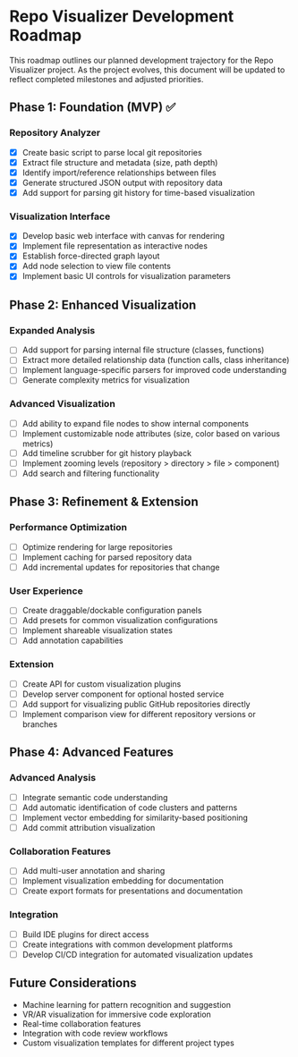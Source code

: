 # Repo Visualizer Development Roadmap

This roadmap outlines our planned development trajectory for the Repo Visualizer project. As the project evolves, this document will be updated to reflect completed milestones and adjusted priorities.

## Phase 1: Foundation (MVP) ✅

### Repository Analyzer
- [x] Create basic script to parse local git repositories
- [x] Extract file structure and metadata (size, path depth)
- [x] Identify import/reference relationships between files
- [x] Generate structured JSON output with repository data
- [x] Add support for parsing git history for time-based visualization

### Visualization Interface
- [x] Develop basic web interface with canvas for rendering
- [x] Implement file representation as interactive nodes
- [x] Establish force-directed graph layout
- [x] Add node selection to view file contents
- [x] Implement basic UI controls for visualization parameters

## Phase 2: Enhanced Visualization

### Expanded Analysis
- [ ] Add support for parsing internal file structure (classes, functions)
- [ ] Extract more detailed relationship data (function calls, class inheritance)
- [ ] Implement language-specific parsers for improved code understanding
- [ ] Generate complexity metrics for visualization

### Advanced Visualization
- [ ] Add ability to expand file nodes to show internal components
- [ ] Implement customizable node attributes (size, color based on various metrics)
- [ ] Add timeline scrubber for git history playback
- [ ] Implement zooming levels (repository > directory > file > component)
- [ ] Add search and filtering functionality

## Phase 3: Refinement & Extension

### Performance Optimization
- [ ] Optimize rendering for large repositories
- [ ] Implement caching for parsed repository data
- [ ] Add incremental updates for repositories that change

### User Experience
- [ ] Create draggable/dockable configuration panels
- [ ] Add presets for common visualization configurations
- [ ] Implement shareable visualization states
- [ ] Add annotation capabilities

### Extension
- [ ] Create API for custom visualization plugins
- [ ] Develop server component for optional hosted service
- [ ] Add support for visualizing public GitHub repositories directly
- [ ] Implement comparison view for different repository versions or branches

## Phase 4: Advanced Features

### Advanced Analysis
- [ ] Integrate semantic code understanding
- [ ] Add automatic identification of code clusters and patterns
- [ ] Implement vector embedding for similarity-based positioning
- [ ] Add commit attribution visualization

### Collaboration Features
- [ ] Add multi-user annotation and sharing
- [ ] Implement visualization embedding for documentation
- [ ] Create export formats for presentations and documentation

### Integration
- [ ] Build IDE plugins for direct access
- [ ] Create integrations with common development platforms
- [ ] Develop CI/CD integration for automated visualization updates

## Future Considerations

- Machine learning for pattern recognition and suggestion
- VR/AR visualization for immersive code exploration
- Real-time collaboration features
- Integration with code review workflows
- Custom visualization templates for different project types
